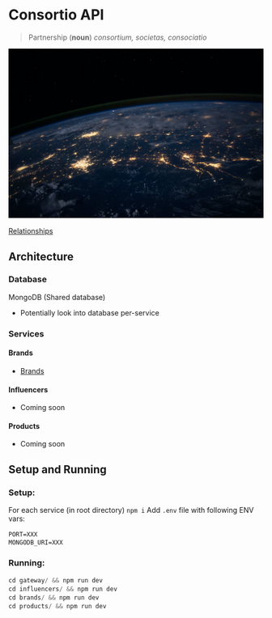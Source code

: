 # Consortio API

> Partnership (**noun**) *consortium, societas, consociatio*

![Earth](docs/earth.jpg)

[Relationships](./relations.excalidraw)

## Architecture

### Database
MongoDB (Shared database)
- Potentially look into database per-service

### Services

#### Brands
- [Brands](./brands/package.json)

#### Influencers
- Coming soon

#### Products
- Coming soon

## Setup and Running

### Setup:
For each service (in root directory) `npm i`
Add `.env` file with following ENV vars:

```
PORT=XXX
MONGODB_URI=XXX
```

### Running:
```js
cd gateway/ && npm run dev
cd influencers/ && npm run dev
cd brands/ && npm run dev
cd products/ && npm run dev
```
